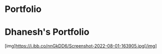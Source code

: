 # Portfolio
# Dhanesh's Portfolio


[img]https://i.ibb.co/nnGkDD6/Screenshot-2022-08-01-163905.jpg[/img]
